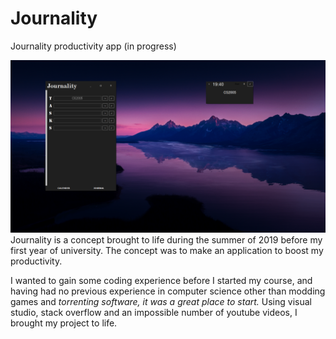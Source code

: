 # Journality
Journality productivity app (in progress)

![](screenshot.png)
Journality is a concept brought to life during the summer of 2019 before my first year of university. The concept was to make an application to boost my productivity.

I wanted to gain some coding experience before I started my course, and having had no previous experience in computer science other than modding games and *torrenting software, it was a great place to start.*
Using visual studio, stack overflow and an impossible number of youtube videos, I brought my project to life.

